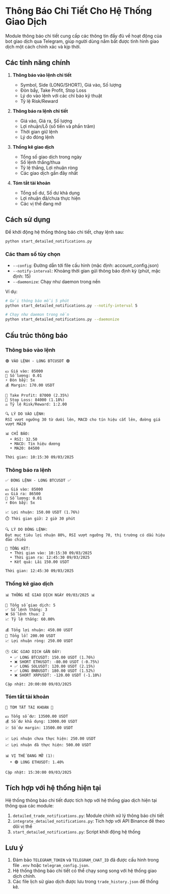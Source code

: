 # Thông Báo Chi Tiết Cho Hệ Thống Giao Dịch

Module thông báo chi tiết cung cấp các thông tin đầy đủ về hoạt động của bot giao dịch qua Telegram, giúp người dùng nắm bắt được tình hình giao dịch một cách chính xác và kịp thời.

## Các tính năng chính

1. **Thông báo vào lệnh chi tiết**
   - Symbol, Side (LONG/SHORT), Giá vào, Số lượng
   - Đòn bẩy, Take Profit, Stop Loss
   - Lý do vào lệnh với các chỉ báo kỹ thuật
   - Tỷ lệ Risk/Reward

2. **Thông báo ra lệnh chi tiết**
   - Giá vào, Giá ra, Số lượng
   - Lợi nhuận/Lỗ (số tiền và phần trăm)
   - Thời gian giữ lệnh
   - Lý do đóng lệnh

3. **Thống kê giao dịch**
   - Tổng số giao dịch trong ngày
   - Số lệnh thắng/thua
   - Tỷ lệ thắng, Lợi nhuận ròng
   - Các giao dịch gần đây nhất

4. **Tóm tắt tài khoản**
   - Tổng số dư, Số dư khả dụng
   - Lợi nhuận đã/chưa thực hiện
   - Các vị thế đang mở

## Cách sử dụng

Để khởi động hệ thống thông báo chi tiết, chạy lệnh sau:

```bash
python start_detailed_notifications.py
```

### Các tham số tùy chọn

- `--config`: Đường dẫn tới file cấu hình (mặc định: account_config.json)
- `--notify-interval`: Khoảng thời gian gửi thông báo định kỳ (phút, mặc định: 15)
- `--daemonize`: Chạy như daemon trong nền

Ví dụ:

```bash
# Gửi thông báo mỗi 5 phút
python start_detailed_notifications.py --notify-interval 5

# Chạy như daemon trong nền
python start_detailed_notifications.py --daemonize
```

## Cấu trúc thông báo

### Thông báo vào lệnh

```
🟢 VÀO LỆNH - LONG BTCUSDT 🟢

💵 Giá vào: 85000
🔢 Số lượng: 0.01
⚡ Đòn bẩy: 5x
💰 Margin: 170.00 USDT

🎯 Take Profit: 87000 (2.35%)
🛑 Stop Loss: 84000 (1.18%)
⚖️ Tỷ lệ Risk/Reward: 1:2.00

🔍 LÝ DO VÀO LỆNH:
RSI vượt ngưỡng 30 từ dưới lên, MACD cho tín hiệu cắt lên, đường giá vượt MA20

📊 CHỈ BÁO:
  • RSI: 32.50
  • MACD: Tín hiệu dương
  • MA20: 84500

Thời gian: 10:15:30 09/03/2025
```

### Thông báo ra lệnh

```
✅ ĐÓNG LỆNH - LONG BTCUSDT ✅

💵 Giá vào: 85000
💵 Giá ra: 86500
🔢 Số lượng: 0.01
⚡ Đòn bẩy: 5x

📈 Lợi nhuận: 150.00 USDT (1.76%)
⏱️ Thời gian giữ: 2 giờ 30 phút

🔍 LÝ DO ĐÓNG LỆNH:
Đạt mục tiêu lợi nhuận 80%, RSI vượt ngưỡng 70, thị trường có dấu hiệu đảo chiều

📅 TỔNG KẾT:
  • Thời gian vào: 10:15:30 09/03/2025
  • Thời gian ra: 12:45:30 09/03/2025
  • Kết quả: Lãi 150.00 USDT

Thời gian: 12:45:30 09/03/2025
```

### Thống kê giao dịch

```
📊 THỐNG KÊ GIAO DỊCH NGÀY 09/03/2025 📊

🔢 Tổng số giao dịch: 5
✅ Số lệnh thắng: 3
❌ Số lệnh thua: 2
📈 Tỷ lệ thắng: 60.00%

💰 Tổng lợi nhuận: 450.00 USDT
💸 Tổng lỗ: 200.00 USDT
📈 Lợi nhuận ròng: 250.00 USDT

🕒 CÁC GIAO DỊCH GẦN ĐÂY:
  • ✅ LONG BTCUSDT: 150.00 USDT (1.76%)
  • ❌ SHORT ETHUSDT: -80.00 USDT (-0.75%)
  • ✅ LONG SOLUSDT: 120.00 USDT (2.15%)
  • ✅ LONG BNBUSDT: 180.00 USDT (1.52%)
  • ❌ SHORT XRPUSDT: -120.00 USDT (-1.10%)

Cập nhật: 20:00:00 09/03/2025
```

### Tóm tắt tài khoản

```
💼 TÓM TẮT TÀI KHOẢN 💼

💵 Tổng số dư: 13500.00 USDT
💰 Số dư khả dụng: 13000.00 USDT
💹 Số dư margin: 13500.00 USDT

📈 Lợi nhuận chưa thực hiện: 250.00 USDT
📈 Lợi nhuận đã thực hiện: 500.00 USDT

📊 VỊ THẾ ĐANG MỞ (1):
  • 🟢 LONG ETHUSDT: 1.40%

Cập nhật: 15:30:00 09/03/2025
```

## Tích hợp với hệ thống hiện tại

Hệ thống thông báo chi tiết được tích hợp với hệ thống giao dịch hiện tại thông qua các module:

1. `detailed_trade_notifications.py`: Module chính xử lý thông báo chi tiết
2. `integrate_detailed_notifications.py`: Tích hợp với API Binance để theo dõi vị thế
3. `start_detailed_notifications.py`: Script khởi động hệ thống

## Lưu ý

1. Đảm bảo `TELEGRAM_TOKEN` và `TELEGRAM_CHAT_ID` đã được cấu hình trong file `.env` hoặc `telegram_config.json`.
2. Hệ thống thông báo chi tiết có thể chạy song song với hệ thống giao dịch chính.
3. Các file lịch sử giao dịch được lưu trong `trade_history.json` để thống kê.